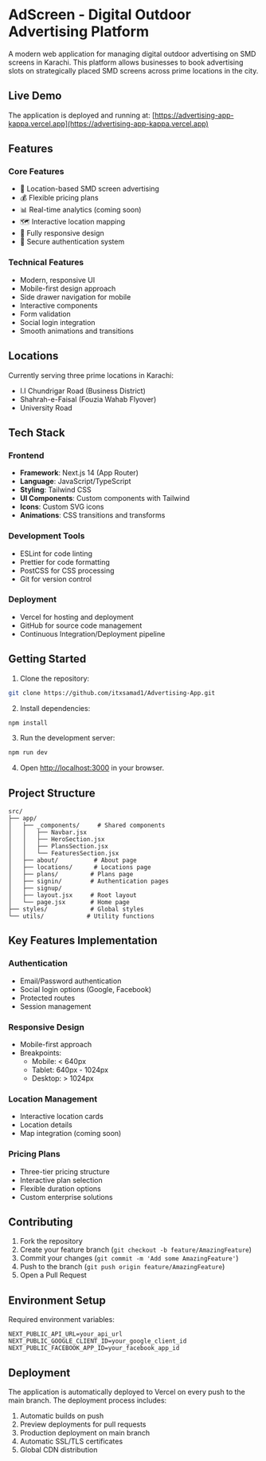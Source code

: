 # AdScreen - Digital Outdoor Advertising Platform

A modern web application for managing digital outdoor advertising on SMD screens in Karachi. This platform allows businesses to book advertising slots on strategically placed SMD screens across prime locations in the city.

## Live Demo
The application is deployed and running at: [https://advertising-app-kappa.vercel.app](https://advertising-app-kappa.vercel.app)

## Features

### Core Features
- 🎯 Location-based SMD screen advertising
- 💰 Flexible pricing plans
- 📊 Real-time analytics (coming soon)
- 🗺️ Interactive location mapping
- 📱 Fully responsive design
- 🔐 Secure authentication system

### Technical Features
- Modern, responsive UI
- Mobile-first design approach
- Side drawer navigation for mobile
- Interactive components
- Form validation
- Social login integration
- Smooth animations and transitions

## Locations
Currently serving three prime locations in Karachi:
- I.I Chundrigar Road (Business District)
- Shahrah-e-Faisal (Fouzia Wahab Flyover)
- University Road

## Tech Stack

### Frontend
- **Framework**: Next.js 14 (App Router)
- **Language**: JavaScript/TypeScript
- **Styling**: Tailwind CSS
- **UI Components**: Custom components with Tailwind
- **Icons**: Custom SVG icons
- **Animations**: CSS transitions and transforms

### Development Tools
- ESLint for code linting
- Prettier for code formatting
- PostCSS for CSS processing
- Git for version control

### Deployment
- Vercel for hosting and deployment
- GitHub for source code management
- Continuous Integration/Deployment pipeline

## Getting Started

1. Clone the repository:
```bash
git clone https://github.com/itxsamad1/Advertising-App.git
```

2. Install dependencies:
```bash
npm install
```

3. Run the development server:
```bash
npm run dev
```

4. Open [http://localhost:3000](http://localhost:3000) in your browser.

## Project Structure
```
src/
├── app/
│   ├── _components/     # Shared components
│   │   ├── Navbar.jsx
│   │   ├── HeroSection.jsx
│   │   ├── PlansSection.jsx
│   │   └── FeaturesSection.jsx
│   ├── about/          # About page
│   ├── locations/      # Locations page
│   ├── plans/         # Plans page
│   ├── signin/        # Authentication pages
│   ├── signup/
│   ├── layout.jsx     # Root layout
│   └── page.jsx       # Home page
├── styles/            # Global styles
└── utils/            # Utility functions
```

## Key Features Implementation

### Authentication
- Email/Password authentication
- Social login options (Google, Facebook)
- Protected routes
- Session management

### Responsive Design
- Mobile-first approach
- Breakpoints:
  - Mobile: < 640px
  - Tablet: 640px - 1024px
  - Desktop: > 1024px

### Location Management
- Interactive location cards
- Location details
- Map integration (coming soon)

### Pricing Plans
- Three-tier pricing structure
- Interactive plan selection
- Flexible duration options
- Custom enterprise solutions

## Contributing

1. Fork the repository
2. Create your feature branch (`git checkout -b feature/AmazingFeature`)
3. Commit your changes (`git commit -m 'Add some AmazingFeature'`)
4. Push to the branch (`git push origin feature/AmazingFeature`)
5. Open a Pull Request

## Environment Setup

Required environment variables:
```env
NEXT_PUBLIC_API_URL=your_api_url
NEXT_PUBLIC_GOOGLE_CLIENT_ID=your_google_client_id
NEXT_PUBLIC_FACEBOOK_APP_ID=your_facebook_app_id
```

## Deployment

The application is automatically deployed to Vercel on every push to the main branch. The deployment process includes:

1. Automatic builds on push
2. Preview deployments for pull requests
3. Production deployment on main branch
4. Automatic SSL/TLS certificates
5. Global CDN distribution

